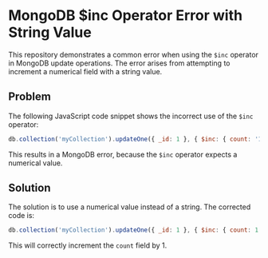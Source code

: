 # MongoDB $inc Operator Error with String Value

This repository demonstrates a common error when using the `$inc` operator in MongoDB update operations. The error arises from attempting to increment a numerical field with a string value.

## Problem
The following JavaScript code snippet shows the incorrect use of the `$inc` operator:

```javascript
db.collection('myCollection').updateOne({ _id: 1 }, { $inc: { count: '1' } });
```

This results in a MongoDB error, because the `$inc` operator expects a numerical value.

## Solution
The solution is to use a numerical value instead of a string.  The corrected code is:

```javascript
db.collection('myCollection').updateOne({ _id: 1 }, { $inc: { count: 1 } });
```

This will correctly increment the `count` field by 1.